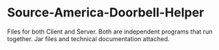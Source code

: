 # Source-America-Doorbell-Helper
Files for both Client and Server. Both are independent programs that run together. Jar files and technical documentation attached.
